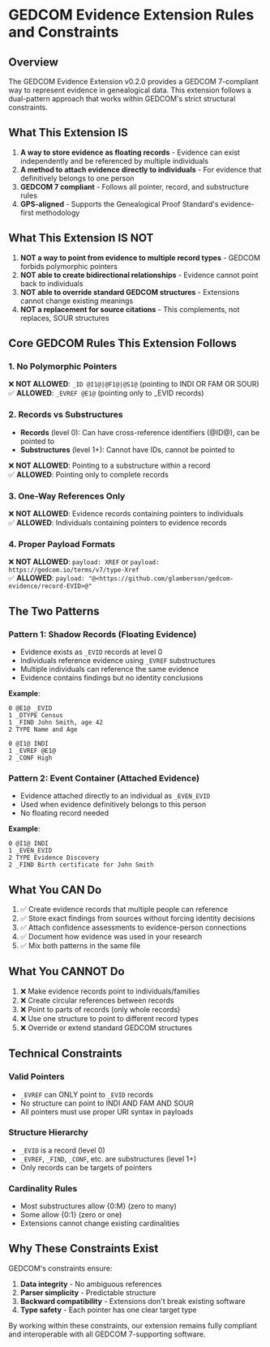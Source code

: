 # GEDCOM Evidence Extension Rules and Constraints

## Overview

The GEDCOM Evidence Extension v0.2.0 provides a GEDCOM 7-compliant way to represent evidence in genealogical data. This extension follows a dual-pattern approach that works within GEDCOM's strict structural constraints.

## What This Extension IS

1. **A way to store evidence as floating records** - Evidence can exist independently and be referenced by multiple individuals
2. **A method to attach evidence directly to individuals** - For evidence that definitively belongs to one person
3. **GEDCOM 7 compliant** - Follows all pointer, record, and substructure rules
4. **GPS-aligned** - Supports the Genealogical Proof Standard's evidence-first methodology

## What This Extension IS NOT

1. **NOT a way to point from evidence to multiple record types** - GEDCOM forbids polymorphic pointers
2. **NOT able to create bidirectional relationships** - Evidence cannot point back to individuals
3. **NOT able to override standard GEDCOM structures** - Extensions cannot change existing meanings
4. **NOT a replacement for source citations** - This complements, not replaces, SOUR structures

## Core GEDCOM Rules This Extension Follows

### 1. No Polymorphic Pointers
❌ **NOT ALLOWED**: `_ID @I1@|@F1@|@S1@` (pointing to INDI OR FAM OR SOUR)  
✅ **ALLOWED**: `_EVREF @E1@` (pointing only to _EVID records)

### 2. Records vs Substructures
- **Records** (level 0): Can have cross-reference identifiers (@ID@), can be pointed to
- **Substructures** (level 1+): Cannot have IDs, cannot be pointed to

❌ **NOT ALLOWED**: Pointing to a substructure within a record  
✅ **ALLOWED**: Pointing only to complete records

### 3. One-Way References Only
❌ **NOT ALLOWED**: Evidence records containing pointers to individuals  
✅ **ALLOWED**: Individuals containing pointers to evidence records

### 4. Proper Payload Formats
❌ **NOT ALLOWED**: `payload: XREF` or `payload: https://gedcom.io/terms/v7/type-Xref`  
✅ **ALLOWED**: `payload: "@<https://github.com/glamberson/gedcom-evidence/record-EVID>@"`

## The Two Patterns

### Pattern 1: Shadow Records (Floating Evidence)
- Evidence exists as `_EVID` records at level 0
- Individuals reference evidence using `_EVREF` substructures
- Multiple individuals can reference the same evidence
- Evidence contains findings but no identity conclusions

**Example**:
```gedcom
0 @E1@ _EVID
1 _DTYPE Census
1 _FIND John Smith, age 42
2 TYPE Name and Age

0 @I1@ INDI
1 _EVREF @E1@
2 _CONF High
```

### Pattern 2: Event Container (Attached Evidence)
- Evidence attached directly to an individual as `_EVEN_EVID`
- Used when evidence definitively belongs to this person
- No floating record needed

**Example**:
```gedcom
0 @I1@ INDI
1 _EVEN_EVID
2 TYPE Evidence Discovery
2 _FIND Birth certificate for John Smith
```

## What You CAN Do

1. ✅ Create evidence records that multiple people can reference
2. ✅ Store exact findings from sources without forcing identity decisions
3. ✅ Attach confidence assessments to evidence-person connections
4. ✅ Document how evidence was used in your research
5. ✅ Mix both patterns in the same file

## What You CANNOT Do

1. ❌ Make evidence records point to individuals/families
2. ❌ Create circular references between records
3. ❌ Point to parts of records (only whole records)
4. ❌ Use one structure to point to different record types
5. ❌ Override or extend standard GEDCOM structures

## Technical Constraints

### Valid Pointers
- `_EVREF` can ONLY point to `_EVID` records
- No structure can point to INDI AND FAM AND SOUR
- All pointers must use proper URI syntax in payloads

### Structure Hierarchy
- `_EVID` is a record (level 0)
- `_EVREF`, `_FIND`, `_CONF`, etc. are substructures (level 1+)
- Only records can be targets of pointers

### Cardinality Rules
- Most substructures allow {0:M} (zero to many)
- Some allow {0:1} (zero or one)
- Extensions cannot change existing cardinalities

## Why These Constraints Exist

GEDCOM's constraints ensure:
1. **Data integrity** - No ambiguous references
2. **Parser simplicity** - Predictable structure
3. **Backward compatibility** - Extensions don't break existing software
4. **Type safety** - Each pointer has one clear target type

By working within these constraints, our extension remains fully compliant and interoperable with all GEDCOM 7-supporting software.